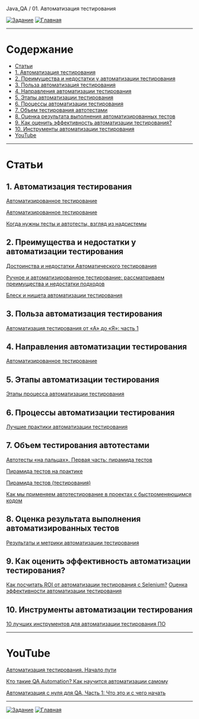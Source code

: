 Java_QA / 01. Автоматизация тестирования

[![Задание](https://img.shields.io/badge/-Задание-99ffee)](2.%20Задание.md)
[![Главная](https://img.shields.io/badge/-Главная-aaccee)](README.md)

***

# Содержание

* [Статьи](#статьи)
* [1. Автоматизация тестирования](#1-автоматизация-тестирования)
* [2. Преимущества и недостатки у автоматизации тестирования](#2-преимущества-и-недостатки-у-автоматизации-тестирования)
* [3. Польза автоматизация тестирования](#3-польза-автоматизация-тестирования)
* [4. Направления автоматизации тестирования](#4-направления-автоматизации-тестирования)
* [5. Этапы автоматизации тестирования](#5-этапы-автоматизации-тестирования)
* [6. Процессы автоматизации тестирования](#6-процессы-автоматизации-тестирования)
* [7. Объем тестирования автотестами](#7-объем-тестирования-автотестами)
* [8. Оценка результата выполнения автоматизированных тестов](#8-оценка-результата-выполнения-автоматизированных-тестов)
* [9. Как оценить эффективность автоматизации тестирования?](#9-как-оценить-эффективность-автоматизации-тестирования)
* [10. Инструменты автоматизации тестирования](#10-инструменты-автоматизации-тестирования)
* [YouTube](#youtube)

***

# Статьи

## 1. Автоматизация тестирования

[Автоматизированное тестирование](https://ru.wikipedia.org/wiki/%D0%90%D0%B2%D1%82%D0%BE%D0%BC%D0%B0%D1%82%D0%B8%D0%B7%D0%B8%D1%80%D0%BE%D0%B2%D0%B0%D0%BD%D0%BD%D0%BE%D0%B5_%D1%82%D0%B5%D1%81%D1%82%D0%B8%D1%80%D0%BE%D0%B2%D0%B0%D0%BD%D0%B8%D0%B5)

[Автоматизированное тестирование](https://gist.github.com/codedokode/a455bde7d0748c0a351a)

[Когда нужны тесты и автотесты, взгляд из надсистемы](https://habr.com/ru/post/470375/)

## 2. Преимущества и недостатки у автоматизации тестирования

[Достоинства и недостатки Автоматического тестирования](https://software-testing.org/automation-testing/dostoinstva-i-nedostatki-avtomaticheskogo-testirovaniya.html)

[Ручное и автоматизированное тестирование: рассматриваем преимущества и недостатки подходов](https://tproger.ru/translations/manual-automation-testing/)

[Блеск и нищета автоматизации тестирования](https://habr.com/ru/company/wrike/blog/321290/)

## 3. Польза автоматизация тестирования

[Автоматизация тестирования от «А» до «Я»: часть 1](https://www.a1qa.ru/blog/avtomatizatsiya-testirovaniya-ot-a-do-ya-chast-1/)

## 4. Направления автоматизации тестирования

[Автоматизированное тестирование](https://daglab.ru/avtomatizirovannoe-testirovanie-avtomatizacija-testirovanija-prilozhenij/)

## 5. Этапы автоматизации тестирования

[Этапы процесса автоматизации тестирования](http://akkaparallel.blogspot.com/2013/04/blog-post_24.html)

## 6. Процессы автоматизации тестирования

[Лучшие практики автоматизации тестирования](http://getbug.ru/luchshie-praktiki-avtomatizatsii-testirovaniya/)

## 7. Объем тестирования автотестами

[Автотесты «на пальцах». Первая часть: пирамида тестов](https://bureau.ru/soviet/20191024/)

[Пирамида тестов на практике](https://habr.com/ru/post/358950/)

[Пирамида тестов (тестирования)](https://www.qastart.by/mainterms/64-piramida-testov-testirovaniya)

[Как мы применяем автотестирование в проектах с быстроменяющимся кодом](https://vc.ru/dev/190187-kak-my-primenyaem-avtotestirovanie-v-proektah-s-bystromenyayushchimsya-kodom)

## 8. Оценка результата выполнения автоматизированных тестов

[Результаты и метрики автоматизации тестирования](http://autoqa.org/automation-testing/rezultaty-metriki-avtomatizacii-testirovaniya.html)

## 9. Как оценить эффективность автоматизации тестирования?

[Как посчитать ROI от автоматизации тестирования с Selenium?](https://habr.com/ru/company/otus/blog/461257/)
[Оценка эффективности автоматизации тестирования](https://www.a1qa.ru/blog/otsenka-effektivnosti-avtomatizatsii-testirovaniya/)

## 10. Инструменты автоматизации тестирования

[10 лучших инструментов для автоматизации тестирования ПО](https://habr.com/ru/post/481294/)

***

# YouTube

[Автоматизация тестирования. Начало пути](https://www.youtube.com/watch?v=s3R7jR29eZg)

[Кто такие QA Automation? Как научится автоматизации самому](https://www.youtube.com/watch?v=TNImFcYqb40)

[Автоматизация с нуля для QA, Часть 1: Что это и с чего начать](https://www.youtube.com/watch?v=afoX4z9a9-A)

***

[![Задание](https://img.shields.io/badge/-Задание-99ffee)](2.%20Задание.md)
[![Главная](https://img.shields.io/badge/-Главная-aaccee)](README.md)